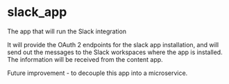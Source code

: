 # slack_app
The app that will run the Slack integration

It will provide the OAuth 2 endpoints for the slack app installation, and will send out the messages to the Slack workspaces where the app is installed. The information will be received from the content app. 

Future improvement - to decouple this app into a microservice.